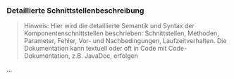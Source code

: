 
### Detaillierte Schnittstellenbeschreibung

> Hinweis: Hier wird die detaillierte Semantik und Syntax der Komponentenschnittstellen beschrieben: 
> Schnittstellen, Methoden, Parameter, Fehler, Vor- und Nachbedingungen, Laufzeitverhalten. 
> Die Dokumentation kann textuell oder oft in Code mit Code-Dokumentation, z.B. JavaDoc, erfolgen

...


